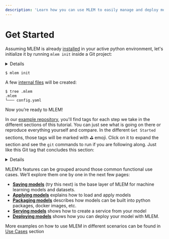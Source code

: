 ```yaml
---
description: 'Learn how you can use MLEM to easily manage and deploy models'
---
```


# Get Started

Assuming MLEM is already [installed](/doc/install) in your active python
environment, let's initialize it by running `mlem init` inside a Git project:

<details>

### ⚙️ Expand for setup instructions

If you want to follow along with this tutorial and try MLEM, you can use our
[example repo](https://github.com/iterative/example-mlem-get-started). You'll
need to [fork] it first (so you can push models). Then clone it locally:

[fork]: https://docs.github.com/en/get-started/quickstart/fork-a-repo

```shell
$ git clone <your fork>
$ cd example-mlem-get-started
```

Next let's create an isolated virtual environment to cleanly install all the
requirements (including MLEM) there:

```shell
$ python3 -m venv .venv
$ source .venv/bin/activate
$ pip install -r requirements.txt
```

</details>

```cli
$ mlem init
```

A few [internal files](/doc/user-guide/project-structure) will be created:

```shell
$ tree .mlem
.mlem
└─── config.yaml
```

Now you’re ready to MLEM!

In our
[example repository](https://github.com/iterative/example-mlem-get-started),
you'll find tags for each step we take in the different sections of this
tutorial. You can just see what is going on there or reproduce everything
yourself and compare. In the different `Get Started` sections, those tags will
be marked with ⛳ emoji. Click on it to expand the section and see the `git`
commands to run if you are following along. Just like this Git tag that
concludes this section:

<details>

# ⛳ MLEM init

Tag:
[1-mlem-init](https://github.com/iterative/example-mlem-get-started/tree/1-mlem-init)

```bash
$ git add .mlem
$ git status
Changes to be committed:
        new file:   .mlem/config.yaml
        ...
$ git commit -m "Initialize MLEM"
```

To compare your results with the tag you can also run the following

```bash
$ git diff 1-mlem-init
```

The output will be empty if you have the same files staged/committed

</details>

MLEM’s features can be grouped around those common functional use cases. We’ll
explore them one by one in the next few pages:

- **[Saving models](/doc/get-started/saving)** (try this next) is the base layer
  of MLEM for machine learning models and datasets.
- **[Applying models](/doc/get-started/applying)** explains how to load and
  apply models
- **[Packaging models](/doc/get-started/packaging)** describes how models can be
  built into python packages, docker images, etc.
- **[Serving models](/doc/get-started/serving)** shows how to create a service
  from your model
- **[Deploying models](/doc/get-started/deploying)** shows how you can deploy
  your model with MLEM.

More examples on how to use MLEM in different scenarios can be found in
[Use Cases](/doc/use-cases) section
